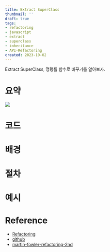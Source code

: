 ```yaml
---
title: Extract SuperClass
thumbnail: ''
draft: true
tags:
- refactoring
- javascript
- extract
- superclass
- inheritance
- API-Refactoring
created: 2023-10-02
---
```


Extract SuperClass, 명령를 함수로 바꾸기를 알아보자.

# 요약

![](Screen%20Shot%202023-10-02%20at%205.10.52%20PM.png)

# 코드

# 배경

# 절차

# 예시

# Reference

* [Refactoring](https://product.kyobobook.co.kr/detail/S000001810241)
* [github](https://github.com/WegraLee/Refactoring)
* [martin-fowler-refactoring-2nd](https://github.com/wickedwukong/martin-fowler-refactoring-2nd)
